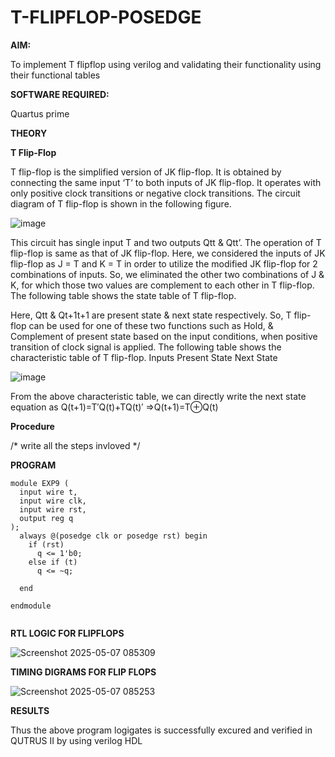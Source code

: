 # T-FLIPFLOP-POSEDGE

**AIM:**

To implement  T flipflop using verilog and validating their functionality using their functional tables

**SOFTWARE REQUIRED:**

Quartus prime

**THEORY**

**T Flip-Flop**

T flip-flop is the simplified version of JK flip-flop. It is obtained by connecting the same input ‘T’ to both inputs of JK flip-flop. It operates with only positive clock transitions or negative clock transitions. The circuit diagram of T flip-flop is shown in the following figure.

![image](https://github.com/naavaneetha/T-FLIPFLOP-POSEDGE/assets/154305477/458a68fe-2d08-4a9d-ac4f-7ae0480ce0bd)

 
This circuit has single input T and two outputs Qtt & Qtt’. The operation of T flip-flop is same as that of JK flip-flop. Here, we considered the inputs of JK flip-flop as J = T and K = T in order to utilize the modified JK flip-flop for 2 combinations of inputs. So, we eliminated the other two combinations of J & K, for which those two values are complement to each other in T flip-flop. The following table shows the state table of T flip-flop.

Here, Qtt & Qt+1t+1 are present state & next state respectively. So, T flip-flop can be used for one of these two functions such as Hold, & Complement of present state based on the input conditions, when positive transition of clock signal is applied. The following table shows the characteristic table of T flip-flop. Inputs Present State Next State

![image](https://github.com/naavaneetha/T-FLIPFLOP-POSEDGE/assets/154305477/cdd7fb32-539f-4b66-bb8d-f305a153c886)

 
From the above characteristic table, we can directly write the next state equation as Q(t+1)=T′Q(t)+TQ(t)′ ⇒Q(t+1)=T⊕Q(t)

**Procedure**

/* write all the steps invloved */

**PROGRAM**
```
module EXP9 (
  input wire t,        
  input wire clk,      
  input wire rst,      
  output reg q         
);
  always @(posedge clk or posedge rst) begin
    if (rst)
      q <= 1'b0;        
    else if (t)
      q <= ~q;
    
  end

endmodule


```

**RTL LOGIC FOR FLIPFLOPS**

![Screenshot 2025-05-07 085309](https://github.com/user-attachments/assets/bdb7b1bd-3295-482f-801b-aca1b7f34e4a)


**TIMING DIGRAMS FOR FLIP FLOPS**

![Screenshot 2025-05-07 085253](https://github.com/user-attachments/assets/0ffd73eb-8a97-4b20-9a39-9c5d8d0779a5)


**RESULTS**

Thus the above program logigates is successfully excured and verified in QUTRUS II by using verilog HDL
